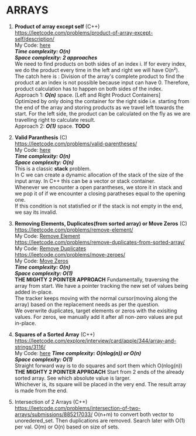 # ARRAYS

1. **Product of array except self** (C++) <br /> 
https://leetcode.com/problems/product-of-array-except-self/description/ <br />
My Code: [here](product_of_array_except_self.cpp) <br />
***Time complexity: O(n)*** <br />
***Space complexity: 2 approaches*** <br />
We need to find products on both sides of an index i. If for every index, we do the product every time in the left and right we will have O(n²). <br />
The catch here is : Division of the array's complete product to find the product at an index is not possible because input can have 0. Therefore, product calculation has to happen on both sides of the index.<br />
Approach 1: ***O(n)*** space. [Left and Right Product Containers] <br />
Optimized by only doing the container for the right side i.e. starting from the end of the array and storing products as we travel left towards the start. For the left side, the product can be calculated on the fly as we are travelling right to calculate result.<br />
Approach 2: ***O(1)*** space. **TODO**

2. **Valid Paranthesis** (C) <br /> 
https://leetcode.com/problems/valid-parentheses/ <br />
My Code: [here](valid_parantheses.c) <br />
***Time complexity: O(n)*** <br />
***Space complexity: O(n)*** <br />
This is a classic **stack** problem. <br />
In C we can create a dynamic allocation of the stack of the size of the input array. In C++ this can be a vector or stack container. <br />
Whenever we encounter a open parantheses, we store it in stack and we pop it of if we encounter a closing paratheses equal to the opening one. <br />
If this condition is not statisfied or if the stack is not empty in the end, we say its invalid.

3. **Removing Elements, Duplicates(from sorted array) or Move Zeros** (C) <br />
https://leetcode.com/problems/remove-element/ <br />
My Code: [Remove Element](remove_element.c) <br />
https://leetcode.com/problems/remove-duplicates-from-sorted-array/ <br />
My Code: [Remove Duplicates](remove_duplicates.c) <br />
https://leetcode.com/problems/move-zeroes/<br />
My Code: [Move Zeros](move_zeros.c) <br />
***Time complexity: O(n)*** <br />
***Space complexity: O(1)*** <br />
**THE MIGHTY 2 POINTER APPROACH**
Fundamentally, traversing the array from start. We have a pointer tracking the new set of values being added in-place. <br />
The tracker keeps moving with the normal cursor(moving along the array) based on the replacement needs as per the question. <br />
We overwrite duplicates, target elements or zeros with the exisiting values. For zeros, we manually add it after all non-zero values are put in-place.<br />

4. **Squares of a Sorted Array** (C++) <br />
https://leetcode.com/explore/interview/card/apple/344/array-and-strings/3116/ <br />
My Code: [here](squares_of_sorted_array.cc)
***Time complexity: O(nlog(n)) or O(n)*** <br />
***Space complexity: O(1)*** <br />
Straight forward way is to do squares and sort them which O(nlog(n))
**THE MIGHTY 2 POINTER APPROACH**
Start from 2 ends of the already sorted array. See which absolute value is larger. <br />
Whichever is, its square will be placed in the very end. The result array is made from the end. <br />

5. Intersection of 2 Arrays (C++) <br />
https://leetcode.com/problems/intersection-of-two-arrays/submissions/885217033/
O(n+m) to convert both vector to unoredered_set. Then duplications are removed. Search later with O(1) per val. O(m) or O(n) based on size of sets.